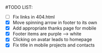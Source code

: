 #TODO LIST:

- [ ] Fix links in 404.html
- [x] Move spinning arrow in footer to its own <li>
- [x] Add appropriate thanks page for mobile
- [x] Footer items are purple --> white
- [x] Clicking on avatar leads to homepage
- [x] Fix title in mobile projects and contacts
